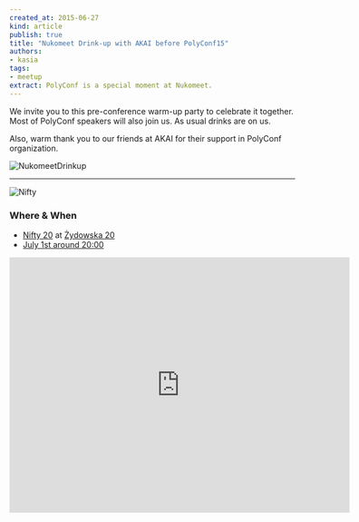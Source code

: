 ```yaml
---
created_at: 2015-06-27
kind: article
publish: true
title: "Nukomeet Drink-up with AKAI before PolyConf15"
authors:
- kasia
tags:
- meetup
extract: PolyConf is a special moment at Nukomeet.
---
```

We invite you to this pre-conference warm-up party to celebrate it together. Most of PolyConf speakers will also join us. As usual drinks are on us.

Also, warm thank you to our friends at AKAI for their support in PolyConf organization.


![NukomeetDrinkup](/assets/images/blog/NukomeetDrinkup.jpg "NukomeetDrinkup")

---

![Nifty](/assets/images/blog/Nifty.jpg "Nifty 20")

### Where & When

 * [Nifty 20][1] at [Żydowska 20][2]
 * <a href="http://www.google.com/calendar/event?action=TEMPLATE&text=Nukomeet%20Drinkup%20with%20AKAI%20before%20PolyConf%2015&dates=20150701T180000Z/20150701T230000Z&details=Nukomeet%20Drinkup%20with%20AKAI%20before%20PolyConf%2015%20in%20Nifty%2020&location=%C5%BBydowska%2020%2C%20Pozna%C5%84"> July 1st around 20:00</a> 
 <iframe src="https://www.google.com/maps/embed?pb=!1m18!1m12!1m3!1d2433.7944635164604!2d16.935387900000002!3d52.410401199999995!2m3!1f0!2f0!3f0!3m2!1i1024!2i768!4f13.1!3m3!1m2!1s0x47045b40d386c6bf%3A0xbabd0b0aade7b1e4!2s%C5%BBydowska+20%2C+61-761+Pozna%C5%84!5e0!3m2!1sen!2spl!4v1436437887267" width="600" height="450" frameborder="0" style="border:0" allowfullscreen></iframe>
 


[1]:http://www.niftyno20.pl/
[2]:https://goo.gl/maps/nw2wm
